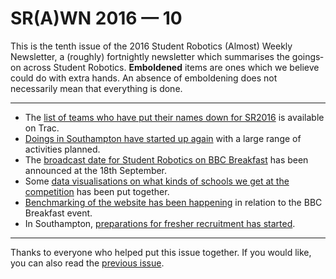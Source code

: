 # SR(A)WN 2016 — 10

This is the tenth issue of the 2016 Student Robotics (Almost) Weekly Newsletter, a (roughly) fortnightly newsletter which summarises the goings‐on across Student Robotics. **Emboldened** items are ones which we believe could do with extra hands. An absence of emboldening does not necessarily mean that everything is done.

---

- The [list of teams who have put their names down for SR2016][trac-teams] is available on Trac.
- [Doings in Southampton have started up again][list-doings] with a large range of activities planned.
- The [broadcast date for Student Robotics on BBC Breakfast][list-bbc-breakfast] has been announced at the 18th September.
- Some [data visualisations on what kinds of schools we get at the competition][list-visuals] has been put together.
- [Benchmarking of the website has been happening][list-benchmarks] in relation to the BBC Breakfast event.
- In Southampton, [preparations for fresher recruitment has started][list-freshers].

---

Thanks to everyone who helped put this issue together. If you would like, you can also read the [previous issue][list-previous-issue].

[list-previous-issue]: https://groups.google.com/d/topic/srobo-news/1fI9aM8LELg/discussion
[trac-teams]: https://www.studentrobotics.org/trac/wiki/2016/Teams
[list-doings]: https://groups.google.com/d/topic/srobo/7K40Dp_H7r0/discussion
[list-bbc-breakfast]: https://groups.google.com/d/topic/srobo/-O4LtDJA6ys/discussion
[list-visuals]: https://groups.google.com/d/topic/srobo/Q8liWoonMlo/discussion
[list-benchmarks]: https://groups.google.com/d/topic/srobo/Ngwj3IIYu5s/discussion
[list-freshers]: https://groups.google.com/d/topic/srobo/S0g3iiuIP4s/discussion
